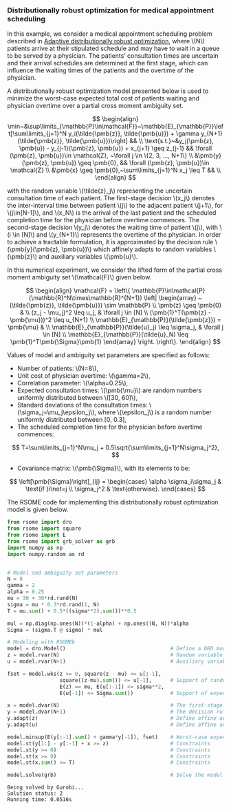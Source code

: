 <script src="https://cdn.mathjax.org/mathjax/latest/MathJax.js?config=TeX-AMS-MML_HTMLorMML" type="text/javascript"></script>

### Distributionally robust optimization for medical appointment scheduling

In this example,  we consider a medical appointment scheduling problem described in [Adaptive distributionally robust optimization](http://www.optimization-online.org/DB_FILE/2016/03/5353.pdf), where \\(N\\) patients arrive at their stipulated schedule and may have to wait in a queue to be served by a physician. The patients’ consultation times are uncertain and their arrival schedules are determined at the first stage, which can influence the waiting times of the patients and the overtime of the physician.

A distributionally robust optimization model presented below is used to minimize the worst-case expected total cost of patients waiting and physician overtime over a partial cross moment ambiguity set.

$$
\begin{align}
\min~&\sup\limits_{\mathbb{P}\in\mathcal{F}}~\mathbb{E}_{\mathbb{P}}\left[\sum\limits_{j=1}^N y_i(\tilde{\pmb{z}}, \tilde{\pmb{u}}) + \gamma y_{N+1}(\tilde{\pmb{z}}, \tilde{\pmb{u}})\right] && \\
\text{s.t.}~&y_j(\pmb{z}, \pmb{u}) - y_{j-1}(\pmb{z}, \pmb{u}) + x_{j+1} \geq z_{j-1} && \forall (\pmb{z}, \pmb{u})\in \mathcal{Z}, ~\forall j \in \{2, 3, ..., N+1\} \\
&\pmb{y}(\pmb{z}, \pmb{u}) \geq \pmb{0}, && \forall (\pmb{z}, \pmb{u})\in \mathcal{Z} \\
&\pmb{x} \geq \pmb{0},~\sum\limits_{j=1}^N x_j \leq T && \\
\end{align}
$$

with the random variable \\(\tilde{z}\_j\\) representing the uncertain consultation time of each patient. The first-stage decision \\(x_j\\) denotes the inter-interval time between patient \\(j\\) to the adjacent patient \\(j+1\\), for \\(j\in[N-1]\\), and \\(x_N\\) is the arrival of the last patient and the scheduled completion time for the physician before overtime commences. The second-stage decision \\(y_j\\) denotes the waiting time of patient \\(j\\), with \\(i \in [N]\\) and \\(y_{N+1}\\) represents the overtime of the physician. In order to achieve a tractable formulation, it is approximated by the decision rule \\(\pmb{y}(\pmb{z}, \pmb{u})\\) which affinely adapts to random variables \\(\pmb{z}\\) and auxiliary variables \\(\pmb{u}\\).

In this numerical experiment, we consider the lifted form of the partial cross moment ambiguity set \\(\mathcal{F}\\) given below.

$$
\begin{align}
\mathcal{F} =
\left\{
\mathbb{P}\in\mathcal{P}(\mathbb{R}^N\times\mathbb{R}^{N+1})
\left|
\begin{array}
~(\tilde{\pmb{z}}, \tilde{\pmb{u}}) \sim \mathbb{P} \\
\pmb{z} \geq \pmb{0} & \\
(z_j - \mu_j)^2 \leq u_j, & \forall j \in [N] \\
(\pmb{1}^T(\pmb{z} - \pmb{\mu}))^2 \leq u_{N+1} \\  
\mathbb{E}_{\mathbb{P}}(\tilde{\pmb{z}}) = \pmb{\mu} & \\
\mathbb{E}_{\mathbb{P}}(\tilde{u}_j) \leq \sigma_j, & \forall j \in [N] \\
\mathbb{E}_{\mathbb{P}}(\tilde{u}_N) \leq \pmb{1}^T\pmb{\Sigma}\pmb{1}
\end{array}
\right.
\right\}.
\end{align}
$$

Values of model and ambiguity set parameters are specified as follows:
- Number of patients: \\(N=8\\),
- Unit cost of physician overtime: \\(\gamma=2\\),
- Correlation parameter: \\(\alpha=0.25\\),
- Expected consultation times: \\(\pmb{\mu}\\) are random numbers uniformly distributed between \\([30, 60]\\),
- Standard deviations of the consultation times: \\(\sigma_j=\mu_j\epsilon_j\\), where \\(\epsilon_j\\) is a random number uniformly distributed between [0, 0.3],
- The scheduled completion time for the physician before overtime commences:

$$
T=\sum\limits_{j=1}^N\mu_j + 0.5\sqrt{\sum\limits_{j=1}^N\sigma_j^2},
$$

- Covariance matrix: \\(\pmb{\Sigma}\\), with its elements to be:

$$
\left[\pmb{\Sigma}\right]_{ij} =
\begin{cases}
\alpha \sigma_i\sigma_j & \text{if }i\not=j \\
\sigma_j^2 & \text{otherwise}.
\end{cases}
$$

The RSOME code for implementing this distributionally robust optimization model is given below.

```python
from rsome import dro
from rsome import square
from rsome import E
from rsome import grb_solver as grb
import numpy as np
import numpy.random as rd


# Model and ambiguity set parameters
N = 8
gamma = 2
alpha = 0.25
mu = 30 + 30*rd.rand(N)
sigma = mu * 0.3*rd.rand(1, N)
T = mu.sum() + 0.5*((sigma**2).sum())**0.5

mul = np.diag(np.ones(N))*(1-alpha) + np.ones((N, N))*alpha
Sigma = (sigma.T @ sigma) * mul

# Modeling with RSOMEb
model = dro.Model()                                  # Define a DRO model
z = model.rvar(N)                                    # Random variable z
u = model.rvar(N+1)                                  # Auxiliary variable u

fset = model.wks(z >= 0, square(z - mu) <= u[:-1],
                 square((z-mu).sum()) <= u[-1],      # Support of random variables
                 E(z) == mu, E(u[:-1]) <= sigma**2,
                 E(u[-1]) <= Sigma.sum())            # Support of expectations

x = model.dvar(N)                                    # The first-stage decision
y = model.dvar(N+1)                                  # The decision rule
y.adapt(z)                                           # Define affine adaptation
y.adapt(u)                                           # Define affine adaptation

model.minsup(E(y[:-1].sum() + gamma*y[-1]), fset)    # Worst-case expected cost
model.st(y[1:] - y[:-1] + x >= z)                    # Constraints
model.st(y >= 0)                                     # Constraints
model.st(x >= 0)                                     # Constraints
model.st(x.sum() <= T)                               # Constraints

model.solve(grb)                                     # Solve the model by Gurobi
```

```
Being solved by Gurobi...
Solution status: 2
Running time: 0.0516s
```

